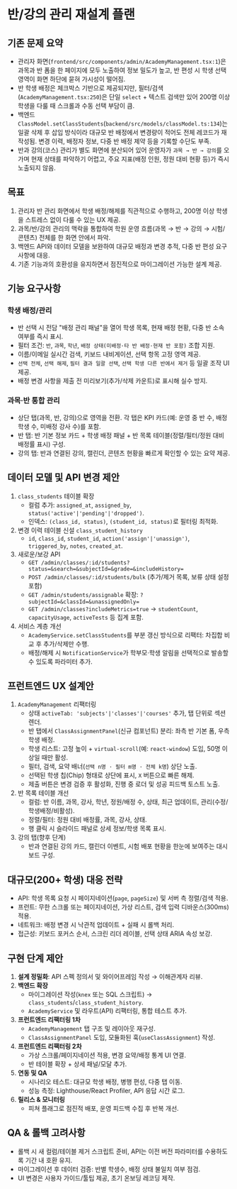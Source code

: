 # 반/강의 관리 재설계 플랜

## 기존 문제 요약
- 관리자 화면(`frontend/src/components/admin/AcademyManagement.tsx:1`)은 과목과 반 폼을 한 페이지에 모두 노출하여 정보 밀도가 높고, 반 편성 시 학생 선택 영역이 화면 하단에 묻혀 가시성이 떨어짐.
- 반 학생 배정은 체크박스 기반으로 제공되지만, 필터/검색(`AcademyManagement.tsx:250`)은 단일 `select` + 텍스트 검색만 있어 200명 이상 학생을 다룰 때 스크롤과 수동 선택 부담이 큼.
- 백엔드 `ClassModel.setClassStudents`(`backend/src/models/classModel.ts:134`)는 일괄 삭제 후 삽입 방식이라 대규모 반 배정에서 변경량이 적어도 전체 레코드가 재작성됨. 변경 이력, 배정자 정보, 다중 반 배정 제약 등을 기록할 수단도 부족.
- 반과 강의(코스) 관리가 별도 화면에 분산되어 있어 운영자가 `과목 → 반 → 강의`를 오가며 현재 상태를 파악하기 어렵고, 주요 지표(배정 인원, 정원 대비 현황 등)가 즉시 노출되지 않음.

## 목표
1. 관리자 반 관리 화면에서 학생 배정/해제를 직관적으로 수행하고, 200명 이상 학생을 스트레스 없이 다룰 수 있는 UX 제공.
2. 과목/반/강의 관리의 맥락을 통합하여 학원 운영 흐름(과목 → 반 → 강의 → 시험/콘텐츠) 전체를 한 화면 안에서 파악.
3. 백엔드 API와 데이터 모델을 보완하여 대규모 배정과 변경 추적, 다중 반 편성 요구사항에 대응.
4. 기존 기능과의 호환성을 유지하면서 점진적으로 마이그레이션 가능한 설계 제공.

## 기능 요구사항
### 학생 배정/관리
- 반 선택 시 전담 "배정 관리 패널"을 열어 학생 목록, 현재 배정 현황, 다중 반 소속 여부를 즉시 표시.
- 필터 조건: `반`, `과목`, `학년`, `배정 상태(미배정·타 반 배정·현재 반 포함)` 조합 지원.
- 이름/이메일 실시간 검색, 키보드 내비게이션, 선택 항목 고정 영역 제공.
- `선택 전체`, `선택 해제`, `필터 결과 일괄 선택`, `선택 학생 다른 반에서 제거` 등 일괄 조작 UI 제공.
- 배정 변경 사항을 제출 전 미리보기(추가/삭제 카운트)로 표시해 실수 방지.

### 과목·반 통합 관리
- 상단 탭(과목, 반, 강의)으로 영역을 전환. 각 탭은 KPI 카드(예: 운영 중 반 수, 배정 학생 수, 미배정 강사 수)를 포함.
- 반 탭: 반 기본 정보 카드 + 학생 배정 패널 + 반 목록 테이블(정렬/필터/정원 대비 배정률 표시) 구성.
- 강의 탭: 반과 연결된 강의, 캘린더, 콘텐츠 현황을 빠르게 확인할 수 있는 요약 제공.

## 데이터 모델 및 API 변경 제안
1. `class_students` 테이블 확장
   - 컬럼 추가: `assigned_at`, `assigned_by`, `status('active'|'pending'|'dropped')`.
   - 인덱스: `(class_id, status)`, `(student_id, status)`로 필터링 최적화.
2. 변경 이력 테이블 신설 `class_student_history`
   - `id`, `class_id`, `student_id`, `action('assign'|'unassign')`, `triggered_by`, `notes`, `created_at`.
3. 새로운/보강 API
   - `GET /admin/classes/:id/students?status=&search=&subjectId=&grade=&includeHistory=`
   - `POST /admin/classes/:id/students/bulk` (추가/제거 목록, 보류 상태 설정 포함)
   - `GET /admin/students/assignable` 확장: `?subjectId=&classId=&unassignedOnly=`
   - `GET /admin/classes?includeMetrics=true` → `studentCount`, `capacityUsage`, `activeTests` 등 집계 포함.
4. 서비스 계층 개선
   - `AcademyService.setClassStudents`를 부분 갱신 방식으로 리팩터: 차집합 비교 후 추가/삭제만 수행.
   - 배정/해제 시 `NotificationService`가 학부모·학생 알림을 선택적으로 발송할 수 있도록 파라미터 추가.

## 프런트엔드 UX 설계안
1. `AcademyManagement` 리팩터링
   - 상태 `activeTab: 'subjects'|'classes'|'courses'` 추가, 탭 단위로 섹션 렌더.
   - 반 탭에서 `ClassAssignmentPanel`(신규 컴포넌트) 분리: 좌측 반 기본 폼, 우측 학생 배정.
   - 학생 리스트: 고정 높이 + `virtual-scroll`(예: `react-window`) 도입, 50명 이상일 때만 활성.
   - 필터, 검색, 요약 배너(`선택 n명 · 필터 m명 · 전체 k명`) 상단 노출.
   - 선택된 학생 칩(Chip) 형태로 상단에 표시, `X` 버튼으로 빠른 해제.
   - 제출 버튼은 변경 검증 후 활성화, 진행 중 로더 및 성공 피드백 토스트 노출.
2. 반 목록 테이블 개선
   - 컬럼: 반 이름, 과목, 강사, 학년, 정원/배정 수, 상태, 최근 업데이트, 관리(수정/학생배정/비활성).
   - 정렬/필터: 정원 대비 배정률, 과목, 강사, 상태.
   - 행 클릭 시 슬라이드 패널로 상세 정보/학생 목록 표시.
3. 강의 탭(향후 단계)
   - 반과 연결된 강의 카드, 캘린더 이벤트, 시험 배포 현황을 한눈에 보여주는 대시보드 구성.

## 대규모(200+ 학생) 대응 전략
- API: 학생 목록 요청 시 페이지네이션(`page`, `pageSize`) 및 서버 측 정렬/검색 적용.
- 프런트: 무한 스크롤 또는 페이지네이션, 가상 리스트, 검색 입력 디바운스(300ms) 적용.
- 네트워크: 배정 변경 시 낙관적 업데이트 + 실패 시 롤백 처리.
- 접근성: 키보드 포커스 순서, 스크린 리더 레이블, 선택 상태 ARIA 속성 보강.

## 구현 단계 제안
1. **설계 정밀화**: API 스펙 정의서 및 와이어프레임 작성 → 이해관계자 리뷰.
2. **백엔드 확장**
   - 마이그레이션 작성(`knex` 또는 SQL 스크립트) → `class_students`/`class_student_history`.
   - `AcademyService` 및 라우트(API) 리팩터링, 통합 테스트 추가.
3. **프런트엔드 리팩터링 1차**
   - `AcademyManagement` 탭 구조 및 레이아웃 재구성.
   - `ClassAssignmentPanel` 도입, 모듈화된 훅(`useClassAssignment`) 작성.
4. **프런트엔드 리팩터링 2차**
   - 가상 스크롤/페이지네이션 적용, 변경 요약/배정 통계 UI 연결.
   - 반 테이블 확장 + 상세 패널/모달 추가.
5. **연동 및 QA**
   - 시나리오 테스트: 대규모 학생 배정, 병행 편성, 다중 탭 이동.
   - 성능 측정: Lighthouse/React Profiler, API 응답 시간 로그.
6. **릴리스 & 모니터링**
   - 피쳐 플래그로 점진적 배포, 운영 피드백 수집 후 반복 개선.

## QA & 롤백 고려사항
- 롤백 시 새 컬럼/테이블 제거 스크립트 준비, API는 이전 버전 파라미터를 수용하도록 기간 내 호환 유지.
- 마이그레이션 후 데이터 검증: 반별 학생수, 배정 상태 불일치 여부 점검.
- UI 변경은 사용자 가이드/툴팁 제공, 초기 온보딩 레코딩 제작.
